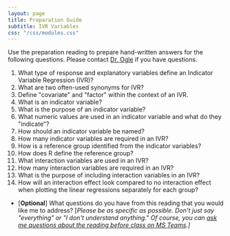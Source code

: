 ```yaml
---
layout: page
title: Preparation Guide
subtitle: IVR Variables
css: "/css/modules.css"
---
```


<div class="alert alert-warning">
Use the preparation reading to prepare hand-written answers for the following questions. Please contact <a href="https://teams.microsoft.com/l/channel/19%3aebdb6d98f8c748818228211aeea11139%40thread.tacv2/Class%2520Preparation%2520Reading%2520Questions?groupId=6aaae687-f6ed-4518-b9ed-3986bc9e6f4f&tenantId=b70d8bab-80b6-4766-b5da-fcfdabdf71c7)" target="_blank">Dr. Ogle</a> if you have questions.
</div>

1. What type of response and explanatory variables define an Indicator Variable Regression (IVR)?
1. What are two often-used synonyms for IVR?
1. Define "covariate" and "factor" within the context of an IVR.
1. What is an indicator variable?
1. What is the purpose of an indicator variable?
1. What numeric values are used in an indicator variable and what do they "indicate"?
1. How should an indicator variable be named?
1. How many indicator variables are required in an IVR?
1. How is a reference group identified from the indicator variables?
1. How does R define the reference group?
1. What interaction variables are used in an IVR?
1. How many interaction variables are required in an IVR?
1. What is the purpose of including interaction variables in an IVR?
1. How will an interaction effect look compared to no interaction effect when plotting the linear regressions separately for each group?

<ul>
<li>[<b>Optional</b>] What questions do you have from this reading that you would like me to address? [<i>Please be as specific as possible. Don't just say "everything" or "I don't understand anything." Of course, you can <a href="https://teams.microsoft.com/l/channel/19%3aebdb6d98f8c748818228211aeea11139%40thread.tacv2/Class%2520Preparation%2520Reading%2520Questions?groupId=6aaae687-f6ed-4518-b9ed-3986bc9e6f4f&tenantId=b70d8bab-80b6-4766-b5da-fcfdabdf71c7" target="_blank">ask me questions about the reading before class on MS Teams</a>.]</i></li>
</ul>
